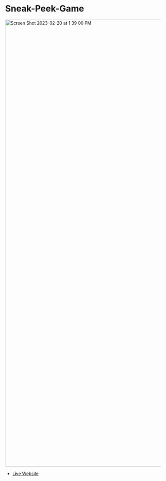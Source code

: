 # Sneak-Peek-Game

<img width="1440" alt="Screen Shot 2023-02-20 at 1 39 00 PM" src="https://user-images.githubusercontent.com/55421510/221433968-8d2a041e-1e2a-48fc-bbaa-ac1e201eaad1.png">

- [Live Website](https://austenoooo.github.io/Sneak-Peek-Game/)
